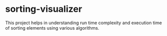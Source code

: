 # sorting-visualizer
This project helps in understanding run time complexity and execution time of sorting elements using various algorithms.
